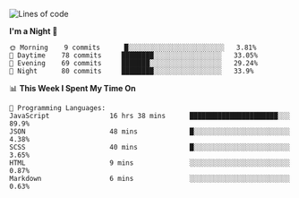 <!--START_SECTION:waka-->
![Lines of code](https://img.shields.io/badge/From%20Hello%20World%20I%27ve%20Written-457636%20lines%20of%20code-blue)

**I'm a Night 🦉** 

```text
🌞 Morning    9 commits      █░░░░░░░░░░░░░░░░░░░░░░░░   3.81% 
🌆 Daytime    78 commits     ████████░░░░░░░░░░░░░░░░░   33.05% 
🌃 Evening    69 commits     ███████░░░░░░░░░░░░░░░░░░   29.24% 
🌙 Night      80 commits     ████████░░░░░░░░░░░░░░░░░   33.9%

```


📊 **This Week I Spent My Time On** 

```text
💬 Programming Languages: 
JavaScript               16 hrs 38 mins      ██████████████████████░░░   89.9% 
JSON                     48 mins             █░░░░░░░░░░░░░░░░░░░░░░░░   4.38% 
SCSS                     40 mins             █░░░░░░░░░░░░░░░░░░░░░░░░   3.65% 
HTML                     9 mins              ░░░░░░░░░░░░░░░░░░░░░░░░░   0.87% 
Markdown                 6 mins              ░░░░░░░░░░░░░░░░░░░░░░░░░   0.63%

```


<!--END_SECTION:waka-->
